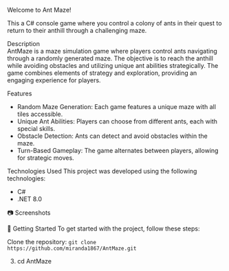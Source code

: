 Welcome to Ant Maze! 

This a C# console game where you control a colony of ants in their quest to return to their anthill through a challenging maze.

Description  
AntMaze is a maze simulation game where players control ants navigating through a randomly generated maze. The objective is to reach the anthill while avoiding obstacles and utilizing unique ant abilities strategically. The game combines elements of strategy and exploration, providing an engaging experience for players.

Features
- Random Maze Generation: Each game features a unique maze with all tiles accessible.
- Unique Ant Abilities: Players can choose from different ants, each with special skills.
- Obstacle Detection: Ants can detect and avoid obstacles within the maze.
- Turn-Based Gameplay: The game alternates between players, allowing for strategic moves.

Technologies Used
This project was developed using the following technologies:
- C#
- .NET 8.0

📷 Screenshots

🚀 Getting Started
To get started with the project, follow these steps:

Clone the repository:
```git clone https://github.com/miranda1867/AntMaze.git```
   
3. cd AntMaze
